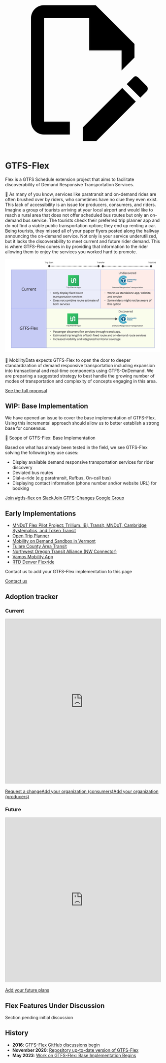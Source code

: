 <a class="pencil-link" href="https://github.com/MobilityData/gtfs.org/edit/main/docs/extensions/fare-extension.md" title="Edit this page" target="_blank">
    <svg class="pencil" xmlns="http://www.w3.org/2000/svg" viewBox="0 0 24 24"><path d="M10 20H6V4h7v5h5v3.1l2-2V8l-6-6H6c-1.1 0-2 .9-2 2v16c0 1.1.9 2 2 2h4v-2m10.2-7c.1 0 .3.1.4.2l1.3 1.3c.2.2.2.6 0 .8l-1 1-2.1-2.1 1-1c.1-.1.2-.2.4-.2m0 3.9L14.1 23H12v-2.1l6.1-6.1 2.1 2.1Z"></path></svg>
  </a>
  
# GTFS-Flex

Flex is a GTFS Schedule extension project that aims to facilitate discoverability of Demand Responsive Transportation Services.

🤔 As many of you know, services like paratransit and on-demand rides are often brushed over by riders, who sometimes have no clue they even exist. This lack of accessibility is an issue for producers, consumers, and riders. Imagine a group of tourists arriving at your local airport and would like to reach a rural area that does not offer scheduled bus routes but only an on-demand bus service. The tourists check their preferred trip planner app and do not find a viable public transportation option; they end up renting a car. Being tourists, they missed all of your paper flyers posted along the hallway announcing the on-demand service. Not only is your service underutilized, but it lacks the discoverability to meet current and future rider demand. This is where GTFS-Flex comes in by providing that information to the rider allowing them to enjoy the services you worked hard to promote.

<img src="../assets/flex-userjourney-resize.jpg" alt="GTFS-Flex User Journey">

🔮 MobilityData expects GTFS-Flex to open the door to deeper standardization of demand responsive transportation including expansion into transactional and real-time components using GTFS-OnDemand. We are preparing a suggested strategy to best handle the growing number of modes of transportation and complexity of concepts engaging in this area.

<a class="button no-icon" href="https://github.com/google/transit/issues/382" target="_blank">See the full proposal</a>

## WIP: Base Implementation
We have opened an issue to cover the base implementation of GTFS-Flex. Using this incremental approach should allow us to better establish a strong base for consensus.

🔭 Scope of GTFS-Flex: Base Implementation

Based on what has already been tested in the field, we see GTFS-Flex solving the following key use cases:

- Display available demand responsive transportation services for rider discovery
- Deviated bus routes
- Dial-a-ride (e.g paratransit, Rufbus, On-call bus)
- Displaying contact information (phone number and/or website URL) for booking

<a class="button no-icon" href=https://share.mobilitydata.org/slack>Join #gtfs-flex on Slack</a><a class="button no-icon" href=https://groups.google.com/g/gtfs-changes>Join GTFS-Changes Google Group</a>

## Early Implementations

- [MNDoT Flex Pilot Project: Trillium, IBI, Transit, MNDoT, Cambridge Systematics, and Token Transit](https://blog.transitapp.com/case-study/mndot-gtfs-flex-bringing-rural-riders-into-the-fold/) 
- [Open Trip Planner](https://www.opentripplanner.org/)
- [Mobility on Demand Sandbox in Vermont](https://www.connectingcommuters.org/)
- [Tulare County Area Transit](https://ridetcat.org/)
- [Northwest Oregon Transit Alliance (NW Connector)](https://www.nworegontransit.org/)
- [Vamos Mobility App](https://vamosmobileapp.com/)
- [RTD Denver Flexride](https://www.rtd-denver.com/services/flexride)

Contact us to add your GTFS-Flex implementation to this page

<a class="button no-icon" href=https://share.mobilitydata.org/slack>Contact us</a>

## Adoption tracker
### Current

<iframe class="airtable-embed" src="https://airtable.com/embed/shrUPyCZWOWrvO2mX?backgroundColor=purple&viewControls=on" frameborder="0" onmousewheel="" width="100%" height="533" style="background: transparent; border: 1px solid #ccc;"></iframe>

<a class="button no-icon" href="https://airtable.com/shrcac1fXUrMxfoDV" target="_blank">Request a change</a><a class="button no-icon" href="https://airtable.com/shrgnVR5Su9tkHvUv" target="_blank">Add your organization (consumers)</a><a class="button no-icon" href="https://airtable.com/shrsU4idBtcLuRuwZ" target="_blank">Add your organization (producers)</a>

### Future

<iframe class="airtable-embed" src="https://airtable.com/embed/shrMOvBrQCCyWPcAS?backgroundColor=purple" frameborder="0" onmousewheel="" width="100%" height="533" style="background: transparent; border: 1px solid #ccc;"></iframe>

<a class="button no-icon" href="https://airtable.com/shrr4FVw46i1vsOz7" target="_blank">Add your future plans</a>

## Flex Features Under Discussion

Section pending initial discussion

## History

- **2016**: <a href="https://github.com/MobilityData/gtfs-flex/tree/master" target="_blank">GTFS-Flex GitHub discussions begin</a>
- **November 2020**: <a href="https://github.com/MobilityData/gtfs-flex/tree/master" target="_blank">Repository up-to-date version of GTFS-Flex</a>
- **May 2023**: <a href="https://github.com/google/transit/issues/382" target="_blank">Work on GTFS-Flex: Base Implementation Begins</a>
